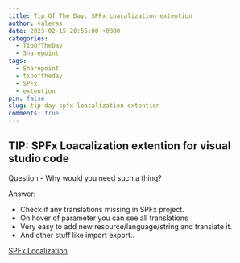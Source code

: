 ```yaml
---
title: Tip Of The Day. SPFx Loacalization extention
author: valeras
date: 2023-02-15 20:55:00 +0800
categories:
  - TipOfTheDay
  - Sharepoint
tags:
  - Sharepoint
  - tipoftheday
  - SPFx
  - extention
pin: false
slug: tip-day-spfx-loacalization-extention
comments: true
---
```


## TIP: SPFx Loacalization extention for visual studio code

Question - Why would you need such a thing?

Answer:

- Check if any translations missing in SPFx project.
- On hover of parameter you can see all translations
- Very easy to add new resource/language/string and translate it.
- And other stuff like import export..

[SPFx Localization](https://marketplace.visualstudio.com/items?itemName=eliostruyf.vscode-spfx-localization)
